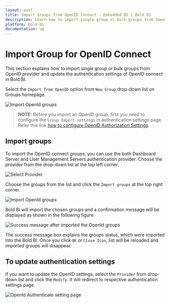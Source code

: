 ```yaml
---
layout: post
title: Import Groups from OpenID Connect – Embedded BI | Bold BI
description: Learn how to import single group or bulk groups from OpenID provider and update the authentication settings of OpenID Connect in Bold BI Embedded.
platform: bold-bi
documentation: ug
---
```


# Import Group for OpenID Connect

This section explains how to import single group or bulk groups from OpenID provider and update the authentication settings of OpenID connect in Bold BI.

Select the `Import from OpenID` option from `New Group` drop-down list on Groups homepage.

![Import OpenId groups](/bold-bi-docs/static/assets/embedded/managing-resources/manage-groups/images/import-OpenId-icon.png)

> **NOTE:**  Before you import an OpenID group, first you need to configure the `Group Import settings` in authentication settings page. Refer this link [how to configure OpenID Authorization Settings](/embedded-bi/site-administration/sso/openid-support/). 

## Import groups

To import the OpenID connect groups, you can use the both Dashboard Server and User Management Servers authentication provider. Choose the provider from the drop-down list at the top left corner.

![Select Provider](/bold-bi-docs/static/assets/embedded/managing-resources/manage-groups/images/Openid-select-provider.png#width=65%)

Choose the groups from the list and click the `Import groups` at the top right corner.

![Import OpenId groups](/bold-bi-docs/static/assets/embedded/managing-resources/manage-groups/images/Openid-import-enable.png)

Bold BI will import the chosen groups and a confirmation message will be displayed as shown in the following figure.

![Success message after imported the OpenId groups](/bold-bi-docs/static/assets/embedded/managing-resources/manage-groups/images/Openid-import-success.png#width=70%)

The success message box explains the groups status, which were imported into the Bold BI. Once you click `OK` or `Close Icon`, list will be reloaded and imported groups will disappear.

## To update authentication settings

If you want to update the OpenID settings, select the `Provider` from drop-down list and click the `Modify`. It will redirect to respective authentication settings page.

![OpenId Authenticate setting page](/bold-bi-docs/static/assets/embedded/managing-resources/manage-groups/images/Openid-group-modify.png#width=65%)